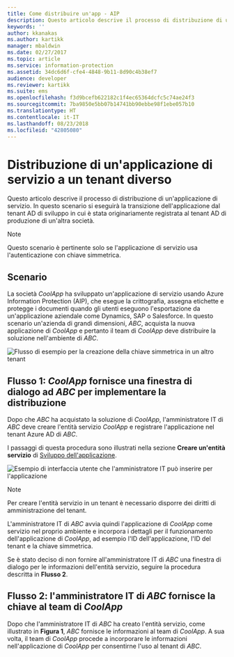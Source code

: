 ```yaml
---
title: Come distribuire un'app - AIP
description: Questo articolo descrive il processo di distribuzione di un'applicazione di servizio in un tenant diverso da quello per cui è stata originariamente sviluppata.
keywords: ''
author: kkanakas
ms.author: kartikk
manager: mbaldwin
ms.date: 02/27/2017
ms.topic: article
ms.service: information-protection
ms.assetid: 34dc6d6f-cfe4-4848-9b11-8d90c4b38ef7
audience: developer
ms.reviewer: kartikk
ms.suite: ems
ms.openlocfilehash: f3d9bcefb622182c1f4ec65364dcfc5c74ae24f3
ms.sourcegitcommit: 7ba9850e5bb07b14741bb90ebbe98f1ebe057b10
ms.translationtype: HT
ms.contentlocale: it-IT
ms.lasthandoff: 08/23/2018
ms.locfileid: "42805080"
---
```

# <a name="deploying-a-service-application-into-a-different-tenant"></a>Distribuzione di un'applicazione di servizio a un tenant diverso

Questo articolo descrive il processo di distribuzione di un'applicazione di servizio. In questo scenario si eseguirà la transizione dell'applicazione dal tenant AD di sviluppo in cui è stata originariamente registrata al tenant AD di produzione di un'altra società.

> [!Note]
> Questo scenario è pertinente solo se l'applicazione di servizio usa l'autenticazione con chiave simmetrica.

## <a name="scenario"></a>Scenario
La società *CoolApp* ha sviluppato un'applicazione di servizio usando Azure Information Protection (AIP), che esegue la crittografia, assegna etichette e protegge i documenti quando gli utenti eseguono l'esportazione da un'applicazione aziendale come Dynamics, SAP o Salesforce. In questo scenario un'azienda di grandi dimensioni, *ABC*, acquista la nuova applicazione di *CoolApp* e pertanto il team di *CoolApp* deve distribuire la soluzione nell'ambiente di *ABC*. 

![Flusso di esempio per la creazione della chiave simmetrica in un altro tenant](../media/develop/service-app-provision.jpg)

## <a name="flow-1-coolapp-provides-a-ui-dialog-to-abc-to-implement-the-deployment"></a>Flusso 1: *CoolApp* fornisce una finestra di dialogo ad *ABC* per implementare la distribuzione

Dopo che *ABC* ha acquistato la soluzione di *CoolApp*, l'amministratore IT di *ABC* deve creare l'entità servizio *CoolApp* e registrare l'applicazione nel tenant Azure AD di *ABC*. 

I passaggi di questa procedura sono illustrati nella sezione **Creare un'entità servizio** di [Sviluppo dell'applicazione](developing-your-application.md).

![Esempio di interfaccia utente che l'amministratore IT può inserire per l'applicazione](../media/develop/how-to-deploy-app-UI.png)

> [!Note]
> Per creare l'entità servizio in un tenant è necessario disporre dei diritti di amministrazione del tenant.

L'amministratore IT di *ABC* avvia quindi l'applicazione di *CoolApp* come servizio nel proprio ambiente e incorpora i dettagli per il funzionamento dell'applicazione di *CoolApp*, ad esempio l'ID dell'applicazione, l'ID del tenant e la chiave simmetrica.

Se è stato deciso di non fornire all'amministratore IT di *ABC* una finestra di dialogo per le informazioni dell'entità servizio, seguire la procedura descritta in **Flusso 2**.

## <a name="flow-2-abc-it-administrator-provides-the-key-to-the-coolapp-team"></a>Flusso 2: l'amministratore IT di *ABC* fornisce la chiave al team di *CoolApp*

Dopo che l'amministratore IT di *ABC* ha creato l'entità servizio, come illustrato in **Figura 1**, *ABC* fornisce le informazioni al team di *CoolApp*. A sua volta, il team di *CoolApp* procede a incorporare le informazioni nell'applicazione di *CoolApp* per consentirne l'uso al tenant di *ABC*.
